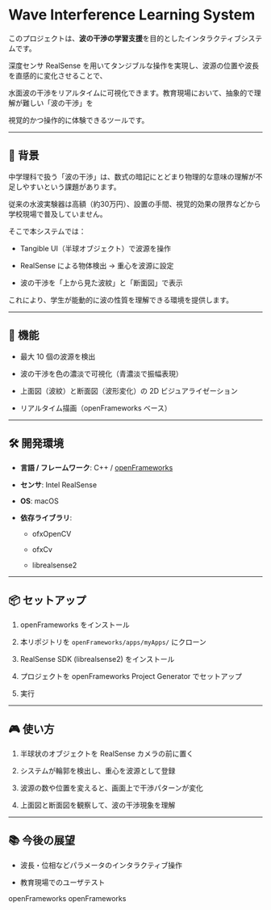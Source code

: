 # Wave Interference Learning System

このプロジェクトは、**波の干渉の学習支援**を目的としたインタラクティブシステムです。  

深度センサ RealSense を用いてタンジブルな操作を実現し、波源の位置や波長を直感的に変化させることで、  

水面波の干渉をリアルタイムに可視化できます。教育現場において、抽象的で理解が難しい「波の干渉」を  

視覚的かつ操作的に体験できるツールです。

---

## 📖 背景

中学理科で扱う「波の干渉」は、数式の暗記にとどまり物理的な意味の理解が不足しやすいという課題があります。  

従来の水波実験器は高額（約30万円）、設置の手間、視覚的効果の限界などから学校現場で普及していません。  

そこで本システムでは：

- Tangible UI（半球オブジェクト）で波源を操作  

- RealSense による物体検出 → 重心を波源に設定  

- 波の干渉を「上から見た波紋」と「断面図」で表示  

これにより、学生が能動的に波の性質を理解できる環境を提供します。

---

## 🚀 機能

- 最大 10 個の波源を検出  

- 波の干渉を色の濃淡で可視化（青濃淡で振幅表現）  

- 上面図（波紋）と断面図（波形変化）の 2D ビジュアライゼーション  

- リアルタイム描画（openFrameworks ベース）  

---

## 🛠️ 開発環境

- **言語 / フレームワーク**: C++ / [openFrameworks](https://openframeworks.cc/)  

- **センサ**: Intel RealSense  

- **OS**: macOS  

- **依存ライブラリ**:  

  - ofxOpenCV  

  - ofxCv  

  - librealsense2  

---

## 📦 セットアップ

1. openFrameworks をインストール  

2. 本リポジトリを `openFrameworks/apps/myApps/` にクローン  

3. RealSense SDK (librealsense2) をインストール  

4. プロジェクトを openFrameworks Project Generator でセットアップ  

5. 実行  

---

## 🎮 使い方

1. 半球状のオブジェクトを RealSense カメラの前に置く  

2. システムが輪郭を検出し、重心を波源として登録  

3. 波源の数や位置を変えると、画面上で干渉パターンが変化  

4. 上面図と断面図を観察して、波の干渉現象を理解  

---

## 📚 今後の展望

- 波長・位相などパラメータのインタラクティブ操作  

- 教育現場でのユーザテスト  


openFrameworks
openFrameworks
 
